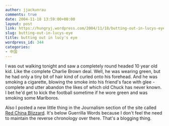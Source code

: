 ```yaml
---
author: jjackunrau
comments: true
date: 2004-11-18 13:59:00+00:00
layout: post
link: https://hungryj.wordpress.com/2004/11/18/butting-out-in-lucys-eye/
slug: butting-out-in-lucys-eye
title: butting out in lucy's eye
wordpress_id: 344
categories:
- 中国
---
```


I was out walking tonight and saw a completely round headed 10 year old kid.  Like the complete Charlie Brown deal.  Well, he was wearing green, but he had only a tiny bit of hair kind of curled onto his forehead.  And he was smoking a cigarette, blowing the smoke into his friend's face with glee - complete and utter abandon the likes of which old Chuck has never known.  I bet he'd get to kick the football sometime if he wore green and was smoking some Marlboros.  
  
Also I posted a new little thing in the Journalism section of the site called [Red China Blizzard](http://www.djs5.com/hjp/journalism.html#blizzard).  It's below Guerrilla Words because I don't feel the need to maintain the reverse chronology over there.  That's a blogging thing.
